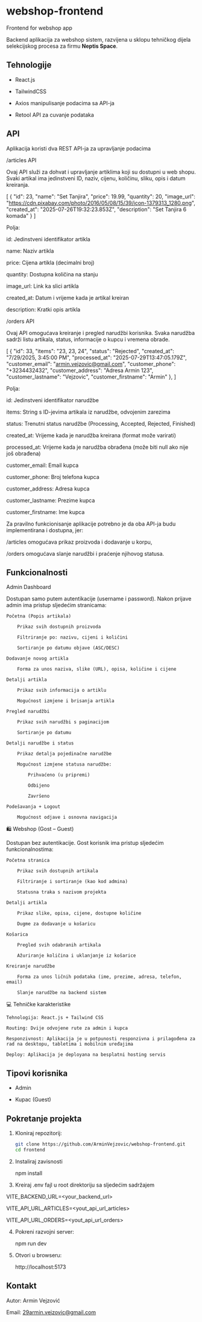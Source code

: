 # webshop-frontend

Frontend for webshop app

Backend aplikacija za webshop sistem, razvijena u sklopu tehničkog dijela selekcijskog procesa za firmu **Neptis Space**.

## Tehnologije

- React.js

- TailwindCSS

- Axios manipulisanje podacima sa API-ja

- Retool API za cuvanje podataka

## API

Aplikacija koristi dva REST API-ja za upravljanje podacima

  /articles API

  Ovaj API služi za dohvat i upravljanje artiklima koji su dostupni u web shopu. Svaki artikal ima jedinstveni ID, naziv, cijenu, količinu, sliku, opis i datum kreiranja.

  [
    {
      "id": 23,
      "name": "Set Tanjira",
      "price": 19.99,
      "quantity": 20,
      "image_url": "https://cdn.pixabay.com/photo/2016/05/08/15/39/icon-1379313_1280.png",
      "created_at": "2025-07-26T19:32:23.853Z",
      "description": "Set Tanjira 6 komada"
    }
  ]

Polja:

  id: Jedinstveni identifikator artikla

  name: Naziv artikla

  price: Cijena artikla (decimalni broj)

  quantity: Dostupna količina na stanju

  image_url: Link ka slici artikla

  created_at: Datum i vrijeme kada je artikal kreiran

  description: Kratki opis artikla


  /orders API

  Ovaj API omogućava kreiranje i pregled narudžbi korisnika. Svaka narudžba sadrži listu artikala, status, informacije o kupcu i vremena obrade.

[
  {
    "id": 33,
    "items": "23, 23, 24",
    "status": "Rejected",
    "created_at": "7/29/2025, 3:45:00 PM",
    "processed_at": "2025-07-29T13:47:05.179Z",
    "customer_email": "armin.vejzovic@gmail.com",
    "customer_phone": "+3234432432",
    "customer_address": "Adresa Armin 123",
    "customer_lastname": "Vejzovic",
    "customer_firstname": "Armin"
  },
]

Polja:

  id: Jedinstveni identifikator narudžbe

  items: String s ID-jevima artikala iz narudžbe, odvojenim zarezima

  status: Trenutni status narudžbe (Processing, Accepted, Rejected, Finished)

  created_at: Vrijeme kada je narudžba kreirana (format može varirati)

  processed_at: Vrijeme kada je narudžba obrađena (može biti null ako nije još obrađena)

  customer_email: Email kupca

  customer_phone: Broj telefona kupca

  customer_address: Adresa kupca

  customer_lastname: Prezime kupca

  customer_firstname: Ime kupca

Za pravilno funkcionisanje aplikacije potrebno je da oba API-ja budu implementirana i dostupna, jer:

  /articles omogućava prikaz proizvoda i dodavanje u korpu,

  /orders omogućava slanje narudžbi i praćenje njihovog statusa.


## Funkcionalnosti

Admin Dashboard

Dostupan samo putem autentikacije (username i password). Nakon prijave admin ima pristup sljedećim stranicama:

    Početna (Popis artikala)

        Prikaz svih dostupnih proizvoda

        Filtriranje po: nazivu, cijeni i količini

        Sortiranje po datumu objave (ASC/DESC)

    Dodavanje novog artikla

        Forma za unos naziva, slike (URL), opisa, količine i cijene

    Detalji artikla

        Prikaz svih informacija o artiklu

        Mogućnost izmjene i brisanja artikla

    Pregled narudžbi

        Prikaz svih narudžbi s paginacijom

        Sortiranje po datumu

    Detalji narudžbe i status

        Prikaz detalja pojedinačne narudžbe

        Mogućnost izmjene statusa narudžbe:

            Prihvaćeno (u pripremi)

            Odbijeno

            Završeno

    Podešavanja + Logout

        Mogućnost odjave i osnovna navigacija

🛍️ Webshop (Gost – Guest)

Dostupan bez autentikacije. Gost korisnik ima pristup sljedećim funkcionalnostima:

    Početna stranica

        Prikaz svih dostupnih artikala

        Filtriranje i sortiranje (kao kod admina)

        Statusna traka s nazivom projekta

    Detalji artikla

        Prikaz slike, opisa, cijene, dostupne količine

        Dugme za dodavanje u košaricu

    Košarica

        Pregled svih odabranih artikala

        Ažuriranje količina i uklanjanje iz košarice

    Kreiranje narudžbe

        Forma za unos ličnih podataka (ime, prezime, adresa, telefon, email)

        Slanje narudžbe na backend sistem

💻 Tehničke karakteristike

    Tehnologija: React.js + Tailwind CSS

    Routing: Dvije odvojene rute za admin i kupca

    Responzivnost: Aplikacija je u potpunosti responzivna i prilagođena za rad na desktopu, tabletima i mobilnim uređajima

    Deploy: Aplikacija je deployana na besplatni hosting servis

## Tipovi korisnika

- Admin

- Kupac (Guest)

## Pokretanje projekta

1. Kloniraj repozitorij:
   ```bash
   git clone https://github.com/ArminVejzovic/webshop-frontend.git
   cd frontend

2. Instaliraj zavisnosti

   npm install

3. Kreiraj .env fajl u root direktoriju sa sljedećim sadržajem

  VITE_BACKEND_URL=<your_backend_url>
  
  VITE_API_URL_ARTICLES=<yout_api_url_articles>
  
  VITE_API_URL_ORDERS=<yout_api_url_orders>

4. Pokreni razvojni server:

   npm run dev

5. Otvori u browseru:

   http://localhost:5173

## Kontakt
  
  Autor: Armin Vejzović
  
  Email: 29armin.vejzovic@gmail.com

















